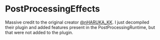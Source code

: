 # PostProcessingEffects

Massive credit to the original creator [@nHARUKA_KK](https://twitter.com/nHARUKA_KK). I just decompiled their plugin and added features present in the PostProcessingRuntime, but that were not added to the plugin.